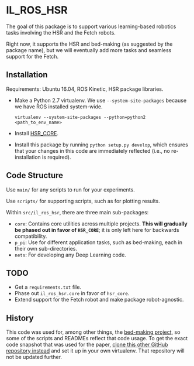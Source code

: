 # IL_ROS_HSR 

The goal of this package is to support various learning-based robotics tasks
involving the HSR and the Fetch robots.

Right now, it supports the HSR and bed-making (as suggested by the package
name), but we will eventually add more tasks and seamless support for the Fetch.


## Installation

Requirements: Ubuntu 16.04, ROS Kinetic, HSR package libraries.


- Make a Python 2.7 virtualenv. We use `--system-site-packages` because we have
  ROS installed system-wide.

  ```
  virtualenv --system-site-packages --python=python2  <path_to_env_name>
  ```

- Install [HSR_CORE][3].

- Install this package by running `python setup.py develop`, which ensures that
  your changes in this code are immediately reflected (i.e., no re-installation
  is required).


## Code Structure

Use `main/` for any scripts to run for your experiments.

Use `scripts/` for supporting scripts, such as for plotting results.

Within `src/il_ros_hsr`, there are three main sub-packages:

- `core`: Contains core utilities across multiple projects. **This will
  gradually be phased out in favor of `HSR_CORE`**; it is only left here for
  backwards compatibility.
- `p_pi`: Use for different application tasks, such as bed-making, each in their 
  own sub-directories.
- `nets`: For developing any Deep Learning code.


## TODO

- Get a `requirements.txt` file.
- Phase out `il_ros_hsr.core` in favor of `hsr_core`.
- Extend support for the Fetch robot and make package robot-agnostic.


## History

This code was used for, among other things, the [bed-making project][1], so some
of the scripts and READMEs reflect that code usage. To get the exact code
snapshot that was used for the paper, [clone this other GitHub repository
instead][2] and set it up in your own virtualenv. That repository will not be
updated further.


[1]:https://arxiv.org/abs/1809.09810
[2]:https://github.com/DanielTakeshi/IL_ROS_HSR
[3]:https://github.com/BerkeleyAutomation/HSR_CORE
